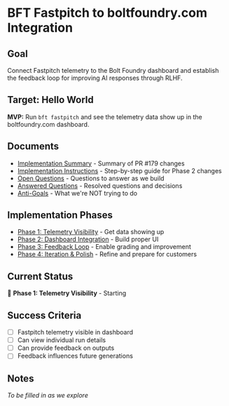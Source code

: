 # BFT Fastpitch to boltfoundry.com Integration

## Goal

Connect Fastpitch telemetry to the Bolt Foundry dashboard and establish the
feedback loop for improving AI responses through RLHF.

## Target: Hello World

**MVP:** Run `bft fastpitch` and see the telemetry data show up in the
boltfoundry.com dashboard.

## Documents

- [Implementation Summary](./implementation-summary.md) - Summary of PR #179
  changes
- [Implementation Instructions](./implementation-instructions.md) - Step-by-step
  guide for Phase 2 changes
- [Open Questions](./open-questions.md) - Questions to answer as we build
- [Answered Questions](./answered-questions.md) - Resolved questions and
  decisions
- [Anti-Goals](./anti-goals.md) - What we're NOT trying to do

## Implementation Phases

- [Phase 1: Telemetry Visibility](./phase-1-telemetry-visibility.md) - Get data
  showing up
- [Phase 2: Dashboard Integration](./phase-2-dashboard-integration.md) - Build
  proper UI
- [Phase 3: Feedback Loop](./phase-3-feedback-loop.md) - Enable grading and
  improvement
- [Phase 4: Iteration & Polish](./phase-4-iteration-polish.md) - Refine and
  prepare for customers

## Current Status

🔴 **Phase 1: Telemetry Visibility** - Starting

## Success Criteria

- [ ] Fastpitch telemetry visible in dashboard
- [ ] Can view individual run details
- [ ] Can provide feedback on outputs
- [ ] Feedback influences future generations

## Notes

_To be filled in as we explore_
